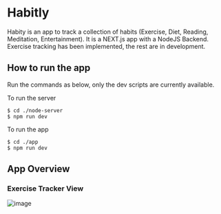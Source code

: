 # Habitly

Habity is an app to track a collection of habits (Exercise, Diet, Reading, Meditation, Entertainment). It is a NEXT.js app with a NodeJS Backend. Exercise tracking has been implemented, the rest are in development.

## How to run the app
Run the commands as below, only the dev scripts are currently available.

To run the server
```console
$ cd ./node-server
$ npm run dev
```
To run the app
```console
$ cd ./app
$ npm run dev
```

## App Overview

### Exercise Tracker View

![image](https://user-images.githubusercontent.com/30584935/139685094-76435648-2bfd-407a-b52b-2ea0a8afbd1e.png)


